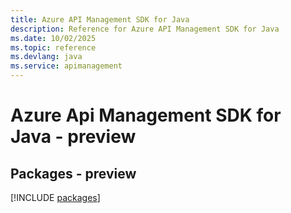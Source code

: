 ```yaml
---
title: Azure API Management SDK for Java
description: Reference for Azure API Management SDK for Java
ms.date: 10/02/2025
ms.topic: reference
ms.devlang: java
ms.service: apimanagement
---
```

# Azure Api Management SDK for Java - preview
## Packages - preview
[!INCLUDE [packages](api-management-index.md)]